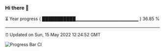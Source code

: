### Hi there 👋

⏳ Year progress { ███████████▁▁▁▁▁▁▁▁▁▁▁▁▁▁▁▁▁▁▁ } 36.85 %

---

⏰ Updated on Sun, 15 May 2022 12:24:52 GMT

![Progress Bar CI](https://github.com/liununu/liununu/workflows/Progress%20Bar%20CI/badge.svg)
